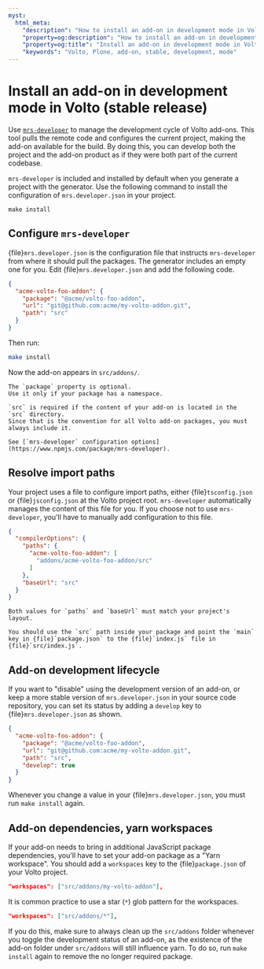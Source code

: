 ```yaml
---
myst:
  html_meta:
    "description": "How to install an add-on in development mode in Volto (stable release) in your Plone project"
    "property=og:description": "How to install an add-on in development mode in Volto (stable release) in your Plone project"
    "property=og:title": "Install an add-on in development mode in Volto (stable release)"
    "keywords": "Volto, Plone, add-on, stable, development, mode"
---
```


# Install an add-on in development mode in Volto (stable release)

Use [`mrs-developer`](https://www.npmjs.com/package/mrs-developer) to manage the development cycle of Volto add-ons.
This tool pulls the remote code and configures the current project, making the add-on available for the build.
By doing this, you can develop both the project and the add-on product as if they were both part of the current codebase.

`mrs-developer` is included and installed by default when you generate a project with the generator.
Use the following command to install the configuration of `mrs.developer.json` in your project.

```shell
make install
```


## Configure `mrs-developer`

{file}`mrs.developer.json` is the configuration file that instructs `mrs-developer` from where it should pull the packages.
The generator includes an empty one for you.
Edit {file}`mrs.developer.json` and add the following code.

```json
{
  "acme-volto-foo-addon": {
    "package": "@acme/volto-foo-addon",
    "url": "git@github.com:acme/my-volto-addon.git",
    "path": "src"
  }
}
```

Then run:

```bash
make install
```

Now the add-on appears in `src/addons/`.

```{note}
The `package` property is optional.
Use it only if your package has a namespace.

`src` is required if the content of your add-on is located in the `src` directory.
Since that is the convention for all Volto add-on packages, you must always include it.
```

```{seealso}
See [`mrs-developer` configuration options](https://www.npmjs.com/package/mrs-developer).
```


## Resolve import paths

Your project uses a file to configure import paths, either {file}`tsconfig.json` or {file}`jsconfig.json` at the Volto project root.
`mrs-developer` automatically manages the content of this file for you.
If you choose not to use `mrs-developer`, you'll have to manually add configuration to this file.

```json
{
  "compilerOptions": {
    "paths": {
      "acme-volto-foo-addon": [
        "addons/acme-volto-foo-addon/src"
      ]
    },
    "baseUrl": "src"
  }
}
```


```{warning}
Both values for `paths` and `baseUrl` must match your project's layout.
```

```{tip}
You should use the `src` path inside your package and point the `main` key in {file}`package.json` to the {file}`index.js` file in {file}`src/index.js`.
```


## Add-on development lifecycle

If you want to "disable" using the development version of an add-on, or keep a more stable version of `mrs.developer.json` in your source code repository, you can set its status by adding a `develop` key to {file}`mrs.developer.json` as shown.

```json
{
  "acme-volto-foo-addon": {
    "package": "@acme/volto-foo-addon",
    "url": "git@github.com:acme/my-volto-addon.git",
    "path": "src",
    "develop": true
  }
}
```

Whenever you change a value in your {file}`mrs.developer.json`, you must run `make install` again.


## Add-on dependencies, yarn workspaces

If your add-on needs to bring in additional JavaScript package dependencies, you'll have to set your add-on package as a "Yarn workspace".
You should add a `workspaces` key to the {file}`package.json` of your Volto project.

```json
"workspaces": ["src/addons/my-volto-addon"],
```

It is common practice to use a star (`*`) glob pattern for the workspaces.

```json
"workspaces": ["src/addons/*"],
```

If you do this, make sure to always clean up the `src/addons` folder whenever you toggle the development status of an add-on, as the existence of the add-on folder under `src/addons` will still influence yarn.
To do so, run `make install` again to remove the no longer required package.
